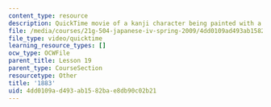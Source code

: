 ```yaml
---
content_type: resource
description: QuickTime movie of a kanji character being painted with a brush.
file: /media/courses/21g-504-japanese-iv-spring-2009/4dd0109ad493ab1582bae8db90c02b21_1883.mov
file_type: video/quicktime
learning_resource_types: []
ocw_type: OCWFile
parent_title: Lesson 19
parent_type: CourseSection
resourcetype: Other
title: '1883'
uid: 4dd0109a-d493-ab15-82ba-e8db90c02b21
---
```

